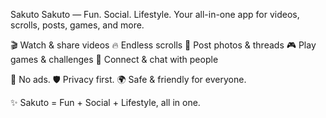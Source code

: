 Sakuto
Sakuto — Fun. Social. Lifestyle.
Your all-in-one app for videos, scrolls, posts, games, and more.

🎬 Watch & share videos
🔥 Endless scrolls
📸 Post photos & threads
🎮 Play games & challenges
💬 Connect & chat with people

🚫 No ads.
🛡️ Privacy first.
🌍 Safe & friendly for everyone.

✨ Sakuto = Fun + Social + Lifestyle, all in one.
